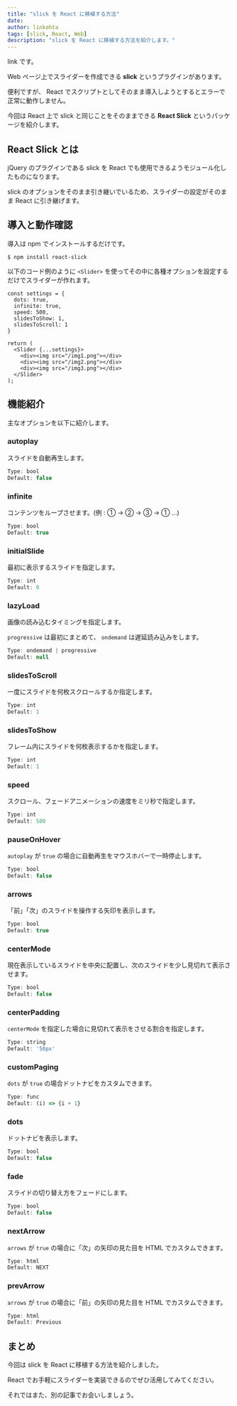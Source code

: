 ```yaml
---
title: "slick を React に移植する方法"
date: 
author: linkohta
tags: [slick, React, Web]
description: "slick を React に移植する方法を紹介します。"
---
```


link です。

Web ページ上でスライダーを作成できる **slick** というプラグインがあります。

便利ですが、 React でスクリプトとしてそのまま導入しようとするとエラーで正常に動作しません。

今回は React 上で slick と同じことをそのままできる **React Slick** というパッケージを紹介します。

## React Slick とは

jQuery のプラグインである slick を React でも使用できるようモジュール化したものになります。

slick のオプションをそのまま引き継いでいるため、スライダーの設定がそのまま React に引き継げます。

## 導入と動作確認

導入は npm でインストールするだけです。

```sh:title=React Slick導入
$ npm install react-slick
```

以下のコード例のように `<Slider>` を使ってその中に各種オプションを設定するだけでスライダーが作れます。

```tsx:title=スライダーの一例
const settings = {
  dots: true,
  infinite: true,
  speed: 500,
  slidesToShow: 1,
  slidesToScroll: 1
}

return (
  <Slider {...settings}>
    <div><img src="/img1.png"></div>
    <div><img src="/img2.png"></div>
    <div><img src="/img3.png"></div>
  </Slider>
);
```

## 機能紹介

主なオプションを以下に紹介します。

### autoplay

スライドを自動再生します。

```js
Type: bool
Default: false
```

### infinite

コンテンツをループさせます。(例 : ① -> ② -> ③ -> ① ...)

```js
Type: bool
Default: true
```

### initialSlide

最初に表示するスライドを指定します。

```js
Type: int
Default: 0
```

### lazyLoad

画像の読み込むタイミングを指定します。

`progressive` は最初にまとめて、 `ondemand` は遅延読み込みをします。

```js
Type: ondemand | progressive
Default: null
```

### slidesToScroll

一度にスライドを何枚スクロールするか指定します。

```js
Type: int
Default: 1
```

### slidesToShow

フレーム内にスライドを何枚表示するかを指定します。

```js
Type: int
Default: 1
```

### speed

スクロール、フェードアニメーションの速度をミリ秒で指定します。

```js
Type: int
Default: 500
```

### pauseOnHover

`autoplay` が `true` の場合に自動再生をマウスホバーで一時停止します。

```js
Type: bool
Default: false
```

### arrows

「前」「次」のスライドを操作する矢印を表示します。

```js
Type: bool
Default: true
```

### centerMode

現在表示しているスライドを中央に配置し、次のスライドを少し見切れて表示させます。

```js
Type: bool
Default: false
```

### centerPadding

`centerMode` を指定した場合に見切れて表示をさせる割合を指定します。

```js
Type: string
Default: '50px'
```

### customPaging

`dots` が `true` の場合ドットナビをカスタムできます。

```js
Type: func
Default: (i) => {i + 1}
```

### dots

ドットナビを表示します。

```js
Type: bool
Default: false
```

### fade

スライドの切り替え方をフェードにします。

```js
Type: bool
Default: false
```

### nextArrow

`arrows` が `true` の場合に「次」の矢印の見た目を HTML でカスタムできます。

```js
Type: html
Default: NEXT
```

### prevArrow

`arrows` が `true` の場合に「前」の矢印の見た目を HTML でカスタムできます。

```js
Type: html
Default: Previous
```

## まとめ

今回は slick を React に移植する方法を紹介しました。

React でお手軽にスライダーを実装できるのでぜひ活用してみてください。

それではまた、別の記事でお会いしましょう。